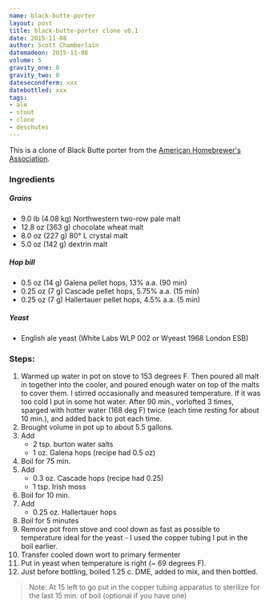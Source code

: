 ```yaml
---
name: black-butte-porter
layout: post
title: black-butte-porter clone v0.1
date: 2015-11-08
author: Scott Chamberlain
datemadeon: 2015-11-08
volume: 5
gravity_one: 0
gravity_two: 0
datesecondferm: xxx
datebottled: xxx
tags: 
- ale
- stout
- clone
- deschutes
---
```


This is a clone of Black Butte porter from the [American Homebrewer's Association][here].

### Ingredients

##### Grains

+ 9.0 lb (4.08 kg) Northwestern two-row pale malt
+ 12.8 oz (363 g) chocolate wheat malt
+ 8.0 oz (227 g) 80° L crystal malt
+ 5.0 oz (142 g) dextrin malt
<!-- + 10 lbs American 2-Row pale malt (original called for 9.25, I upped a bitto account for probably lower efficiency of extraction process I have)
+ 12 oz. German Dark Munich malt 
+ 8 oz. 10oL American crystal malt
+ 4 oz. 40oL American crystal malt -->

##### Hop bill

+ 0.5 oz (14 g) Galena pellet hops, 13% a.a. (90 min)
+ 0.25 oz (7 g) Cascade pellet hops, 5.75% a.a. (15 min)
+ 0.25 oz (7 g) Hallertauer pellet hops, 4.5% a.a. (5 min)
<!-- + 1 oz Magnum (recipe had Horizon) (recipe said to do 29% less than 1 oz for all grain, but I like the hops)
+ 0.5 oz Willamette
+ 1.4 oz Cascade
+ 0.6 oz Centennial -->

##### Yeast

+ English ale yeast (White Labs WLP 002 or Wyeast 1968 London ESB)

### Steps:

1. Warmed up water in pot on stove to 153 degrees F. Then poured all malt in together into the cooler, and poured enough water on top of the malts to cover them.  I stirred occasionally and measured temperature. If it was too cold I put in some hot water.  After 90 min., vorlofted 3 times, sparged with hotter water (168 deg F) twice (each time resting for about 10 min.), and added back to pot each time. 
2. Brought volume in pot up to about 5.5 gallons.
3. Add 
    + 2 tsp. burton water salts
    + 1 oz. Galena hops (recipe had 0.5 oz)
4. Boil for 75 min.
5. Add 
    + 0.3 oz. Cascade hops (recipe had 0.25)
    + 1 tsp. Irish moss
6. Boil for 10 min.
8. Add
    + 0.25 oz. Hallertauer hops
9. Boil for 5 minutes
10. Remove pot from stove and cool down as fast as possible to temperature ideal for the yeast - I used the copper tubing I put in the boil earlier.
11. Transfer cooled down wort to primary fermenter
12. Put in yeast when temperature is right (~ 69 degrees F).
13. Just before bottling, boiled 1.25 c. DME, added to mix, and then bottled. 

> Note: At 15 left to go put in the copper tubing apparatus to sterilize for the last 15 min. of boil (optional if you have one)

[here]: http://www.homebrewersassociation.org/homebrew-recipe/deschutes-black-butte-porter-clone/
